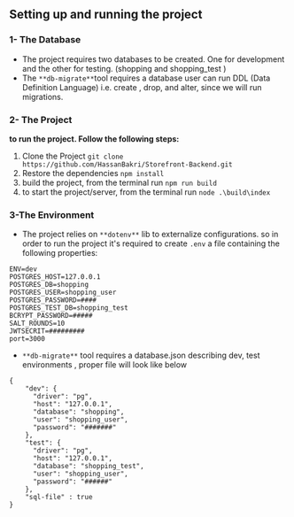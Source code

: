## **Setting up and running the project**

### **1- The Database**

*   The project requires two databases to be created. One for development and the other for testing. (shopping and shopping\_test )
*   The `**db-migrate**`tool requires a database user can run DDL (Data Definition Language) i.e. create , drop, and alter, since we will run migrations.

### **2- The Project**

**to run the project. Follow the following steps:**

1.  Clone the Project `git clone https://github.com/HassanBakri/Storefront-Backend.git`
2.  Restore the dependencies `npm install`
3.  build the project, from the terminal run `npm run build`
4.  to start the project/server, from the terminal run `node .\build\index`

### **3-The Environment**

*   The project relies on `**dotenv**` lib to externalize configurations. so in order to run the project it's required to create `.env` a file containing the following properties:

```plaintext
ENV=dev
POSTGRES_HOST=127.0.0.1
POSTGRES_DB=shopping
POSTGRES_USER=shopping_user
POSTGRES_PASSWORD=####
POSTGRES_TEST_DB=shopping_test
BCRYPT_PASSWORD=#####
SALT_ROUNDS=10
JWTSECRIT=#########
port=3000
```

*   `**db-migrate**` tool requires a database.json describing dev, test environments , proper file will look like below 

```plaintext
{
    "dev": {
      "driver": "pg",
      "host": "127.0.0.1",
      "database": "shopping",
      "user": "shopping_user",
      "password": "#######"
    },
    "test": {
      "driver": "pg",
      "host": "127.0.0.1",
      "database": "shopping_test",
      "user": "shopping_user",
      "password": "######"
    },
    "sql-file" : true
}
```